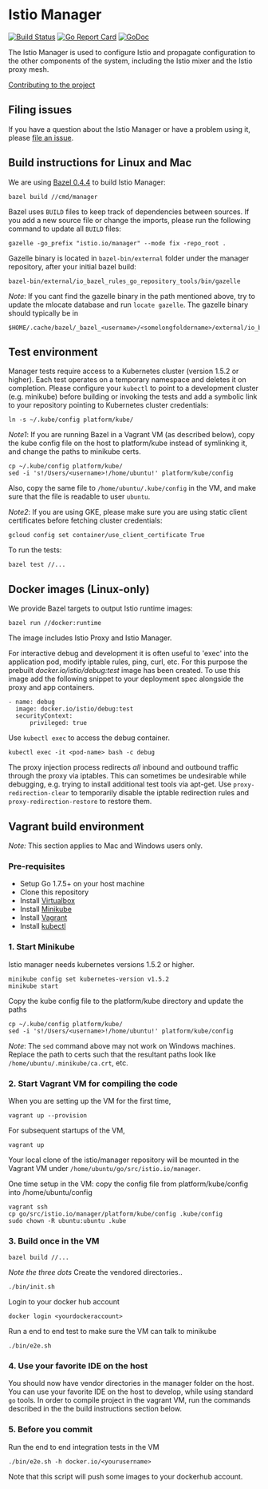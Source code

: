 # Istio Manager #
[![Build Status](https://travis-ci.org/istio/manager.svg?branch=master)](https://travis-ci.org/istio/manager)
[![Go Report Card](https://goreportcard.com/badge/github.com/istio/manager)](https://goreportcard.com/report/github.com/istio/manager)
[![GoDoc](https://godoc.org/github.com/istio/manager?status.svg)](https://godoc.org/github.com/istio/manager)

The Istio Manager is used to configure Istio and propagate configuration to the
other components of the system, including the Istio mixer and the Istio proxy mesh.

[Contributing to the project](./CONTRIBUTING.md)

## Filing issues ##

If you have a question about the Istio Manager or have a problem using it, please
[file an issue](https://github.com/istio/manager/issues/new).

## Build instructions for Linux and Mac ##

We are using [Bazel 0.4.4](https://bazel.io) to build Istio Manager:

    bazel build //cmd/manager

Bazel uses `BUILD` files to keep track of dependencies between sources.  If you
add a new source file or change the imports, please run the following command
to update all `BUILD` files:

    gazelle -go_prefix "istio.io/manager" --mode fix -repo_root .

Gazelle binary is located in `bazel-bin/external` folder under the manager
repository, after your initial bazel build:

    bazel-bin/external/io_bazel_rules_go_repository_tools/bin/gazelle

_Note_: If you cant find the gazelle binary in the path mentioned above,
try to update the mlocate database and run `locate gazelle`. The gazelle
binary should typically be in

    $HOME/.cache/bazel/_bazel_<username>/<somelongfoldername>/external/io_bazel_rules_go_repository_tools/bin/gazelle

## Test environment ##

Manager tests require access to a Kubernetes cluster (version 1.5.2 or higher). Each
test operates on a temporary namespace and deletes it on completion.  Please
configure your `kubectl` to point to a development cluster (e.g. minikube)
before building or invoking the tests and add a symbolic link to your
repository pointing to Kubernetes cluster credentials:

    ln -s ~/.kube/config platform/kube/

_Note1_: If you are running Bazel in a Vagrant VM (as described below), copy
the kube config file on the host to platform/kube instead of symlinking it,
and change the paths to minikube certs.

    cp ~/.kube/config platform/kube/
    sed -i 's!/Users/<username>!/home/ubuntu!' platform/kube/config

Also, copy the same file to `/home/ubuntu/.kube/config` in the VM, and make
sure that the file is readable to user `ubuntu`.

_Note2_: If you are using GKE, please make sure you are using static client
certificates before fetching cluster credentials:

    gcloud config set container/use_client_certificate True

To run the tests:

    bazel test //...

## Docker images (Linux-only) ##

We provide Bazel targets to output Istio runtime images:

    bazel run //docker:runtime
    
The image includes Istio Proxy and Istio Manager.

For interactive debug and development it is often useful to 'exec' into the
application pod, modify iptable rules, ping, curl, etc. For this purpose the
prebuilt *docker.io/istio/debug:test* image has been created. To use this image
add the following snippet to your deployment spec alongside the proxy and app
containers.

    - name: debug
      image: docker.io/istio/debug:test
      securityContext:
          privileged: true

Use `kubectl exec` to access the debug container.

    kubectl exec -it <pod-name> bash -c debug

The proxy injection process redirects *all* inbound and outbound traffic through
the proxy via iptables. This can sometimes be undesirable while debugging, e.g.
trying to install additional test tools via apt-get. Use
`proxy-redirection-clear` to temporarily disable the iptable redirection rules
and `proxy-redirection-restore` to restore them.

## Vagrant build environment

_Note:_ This section applies to Mac and Windows users only.

### Pre-requisites ##

- Setup Go 1.7.5+ on your host machine
- Clone this repository
- Install [Virtualbox](https://github.com/kubernetes/minikube/releases)
- Install [Minikube](https://github.com/kubernetes/minikube/releases)
- Install [Vagrant](https://www.vagrantup.com/downloads.html)
- Install [kubectl](https://kubernetes.io/docs/user-guide/prereqs/)

### 1. Start Minikube

Istio manager needs kubernetes versions 1.5.2 or higher.

    minikube config set kubernetes-version v1.5.2
    minikube start
    
Copy the kube config file to the platform/kube directory and update the paths

    cp ~/.kube/config platform/kube/
    sed -i 's!/Users/<username>!/home/ubuntu!' platform/kube/config

_Note_: The `sed` command above may not work on Windows machines. Replace
the path to certs such that the resultant paths look like
`/home/ubuntu/.minikube/ca.crt`, etc.

### 2. Start Vagrant VM for compiling the code

When you are setting up the VM for the first time,

    vagrant up --provision

For subsequent startups of the VM,

    vagrant up

Your local clone of the istio/manager repository will be mounted in the
Vagrant VM under `/home/ubuntu/go/src/istio.io/manager`.

One time setup in the VM: copy the config file from platform/kube/config
into /home/ubuntu/config

    vagrant ssh
    cp go/src/istio.io/manager/platform/kube/config .kube/config
    sudo chown -R ubuntu:ubuntu .kube

### 3. Build once in the VM

    bazel build //...
    
_Note the three dots_
Create the vendored directories..

    ./bin/init.sh

Login to your docker hub account

    docker login <yourdockeraccount>

Run a end to end test to make sure the VM can talk to minikube

    ./bin/e2e.sh

### 4. Use your favorite IDE on the host

You should now have vendor directories in the manager folder on the
host. You can use your favorite IDE on the host to develop, while using
standard `go` tools. In order to compile project in the vagrant VM, run the
commands described in the the build instructions section below.

### 5. Before you commit

Run the end to end integration tests in the VM

    ./bin/e2e.sh -h docker.io/<yourusername>

Note that this script will push some images to your dockerhub account.
